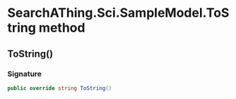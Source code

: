 # SearchAThing.Sci.SampleModel.ToString method
## ToString()
### Signature
```csharp
public override string ToString()
```

